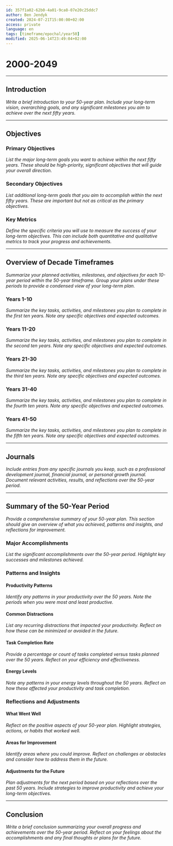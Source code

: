 ```yaml
---
id: 357f1a02-62b0-4a01-9ca8-07e20c25ddc7
author: Ben Jendyk
created: 2024-07-21T15:00:00+02:00
access: private
language: en
tags: [timeframe/epochal/year50]
modified: 2025-06-14T23:49:04+02:00
---
```


# 2000-2049

---

## Introduction

*Write a brief introduction to your 50-year plan. Include your long-term vision, overarching goals, and any significant milestones you aim to achieve over the next fifty years.*

---

## Objectives

### Primary Objectives

*List the major long-term goals you want to achieve within the next fifty years. These should be high-priority, significant objectives that will guide your overall direction.*

### Secondary Objectives

*List additional long-term goals that you aim to accomplish within the next fifty years. These are important but not as critical as the primary objectives.*

### Key Metrics

*Define the specific criteria you will use to measure the success of your long-term objectives. This can include both quantitative and qualitative metrics to track your progress and achievements.*

---

## Overview of Decade Timeframes

*Summarize your planned activities, milestones, and objectives for each 10-year period within the 50-year timeframe. Group your plans under these periods to provide a condensed view of your long-term plan.*

### Years 1-10

*Summarize the key tasks, activities, and milestones you plan to complete in the first ten years. Note any specific objectives and expected outcomes.*

### Years 11-20

*Summarize the key tasks, activities, and milestones you plan to complete in the second ten years. Note any specific objectives and expected outcomes.*

### Years 21-30

*Summarize the key tasks, activities, and milestones you plan to complete in the third ten years. Note any specific objectives and expected outcomes.*

### Years 31-40

*Summarize the key tasks, activities, and milestones you plan to complete in the fourth ten years. Note any specific objectives and expected outcomes.*

### Years 41-50

*Summarize the key tasks, activities, and milestones you plan to complete in the fifth ten years. Note any specific objectives and expected outcomes.*

---

## Journals

*Include entries from any specific journals you keep, such as a professional development journal, financial journal, or personal growth journal. Document relevant activities, results, and reflections over the 50-year period.*

---

## Summary of the 50-Year Period

*Provide a comprehensive summary of your 50-year plan. This section should give an overview of what you achieved, patterns and insights, and reflections for improvement.*

### Major Accomplishments

*List the significant accomplishments over the 50-year period. Highlight key successes and milestones achieved.*

### Patterns and Insights

#### Productivity Patterns

*Identify any patterns in your productivity over the 50 years. Note the periods when you were most and least productive.*

#### Common Distractions

*List any recurring distractions that impacted your productivity. Reflect on how these can be minimized or avoided in the future.*

#### Task Completion Rate

*Provide a percentage or count of tasks completed versus tasks planned over the 50 years. Reflect on your efficiency and effectiveness.*

#### Energy Levels

*Note any patterns in your energy levels throughout the 50 years. Reflect on how these affected your productivity and task completion.*

### Reflections and Adjustments

#### What Went Well

*Reflect on the positive aspects of your 50-year plan. Highlight strategies, actions, or habits that worked well.*

#### Areas for Improvement

*Identify areas where you could improve. Reflect on challenges or obstacles and consider how to address them in the future.*

#### Adjustments for the Future

*Plan adjustments for the next period based on your reflections over the past 50 years. Include strategies to improve productivity and achieve your long-term objectives.*

---

## Conclusion

*Write a brief conclusion summarizing your overall progress and achievements over the 50-year period. Reflect on your feelings about the accomplishments and any final thoughts or plans for the future.*
